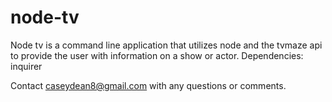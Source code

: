 # node-tv

Node tv is a command line application that utilizes node and the tvmaze api to provide the user with information on a show or actor.
Dependencies: inquirer

Contact caseydean8@gmail.com with any questions or comments.
